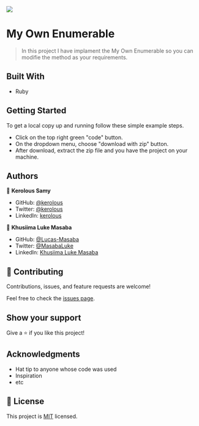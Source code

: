 
![](https://img.shields.io/badge/Microverse-blueviolet)

# My Own Enumerable

> In this project I have implament the My Own Enumerable so you can modifie the method as your requirements.


## Built With

- Ruby


## Getting Started
To get a local copy up and running follow these simple example steps.

- Click on the top right green "code" button.
- On the dropdown menu, choose "download with zip" button.
- After download, extract the zip file and you have the project on your machine.

## Authors

👤 **Kerolous Samy**

- GitHub: [@kerolous](https://github.com/keroloussamy)
- Twitter: [@kerolous](https://twitter.com/SamyKerolous)
- LinkedIn: [kerolous](https://www.linkedin.com/in/keroloussamy/)

👤 **Khusiima Luke Masaba**

- GitHub: [@Lucas-Masaba](https://github.com/Lucas-Masaba)
- Twitter: [@MasabaLuke](https://twitter.com/MasabaLuke)
- LinkedIn: [Khusiima Luke Masaba](https://linkedin.com/in/khusiima-luke-masaba)

## 🤝 Contributing

Contributions, issues, and feature requests are welcome!

Feel free to check the [issues page](../../issues/).

## Show your support

Give a ⭐️ if you like this project!

## Acknowledgments

- Hat tip to anyone whose code was used
- Inspiration
- etc

## 📝 License

This project is [MIT](./MIT.md) licensed.
